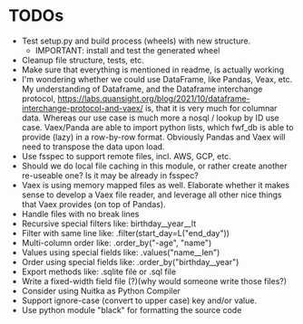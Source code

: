 
# TODOs

- Test setup.py and build process (wheels) with new structure.
   - IMPORTANT: install and test the generated wheel
- Cleanup file structure, tests, etc.
- Make sure that everything is mentioned in readme, is actually working
- I'm wondering whether we could use DataFrame, like Pandas, Veax, etc.
   My understanding of Dataframe, and the Dataframe interchange protocol,
   https://labs.quansight.org/blog/2021/10/dataframe-interchange-protocol-and-vaex/
   is, that it is very much for columnar data. Whereas our use case is much more a
   nosql / lookup by ID use case. Vaex/Panda are able to import python lists, which
   fwf_db is able to provide (lazy) in a row-by-row format. Obviously Pandas and
   Vaex will need to transpose the data upon load.
- Use fsspec to support remote files, incl. AWS, GCP, etc.
- Should we do local file caching in this module, or rather create another
  re-useable one? Is it may be already in fsspec?
- Vaex is using memory mapped files as well. Elaborate whether it makes
  sense to develop a Vaex file reader, and leverage all other nice things
  that Vaex provides (on top of Pandas).
- Handle files with no break lines
- Recursive special filters like: birthday\_\_year\_\_lt
- Filter with same line like: .filter(start\_day=L("end\_day"))
- Multi-column order like: .order\_by("-age", "name")
- Values using special fields like: .values("name\_\_len")
- Order using special fields like: .order\_by("birthday\_\_year")
- Export methods like: .sqlite file or .sql file
- Write a fixed-width field file (?)(why would someone write those files?)
- Consider using Nuitka as Python Compiler
- Support ignore-case (convert to upper case) key and/or value.
- Use python module "black" for formatting the source code